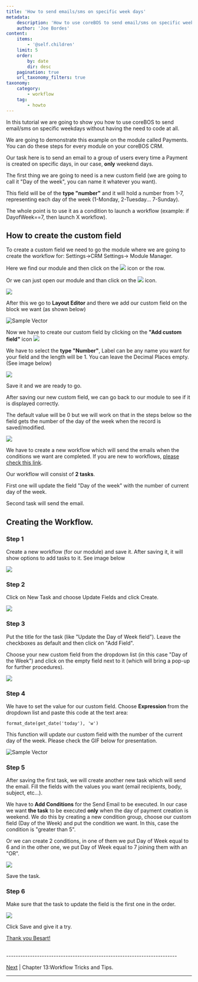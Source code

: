 ```yaml
---
title: 'How to send emails/sms on specific week days'
metadata:
    description: 'How to use coreBOS to send email/sms on specific weekdays without having the need to code at all.'
    author: 'Joe Bordes'
content:
    items:
        - '@self.children'
    limit: 5
    order:
        by: date
        dir: desc
    pagination: true
    url_taxonomy_filters: true
taxonomy:
    category:
        - workflow
    tag:
        - howto
---
```


In this tutorial we are going to show you how to use coreBOS to send
email/sms on specific weekdays without having the need to code at all.

We are going to demonstrate this example on the module called Payments.
You can do these steps for every module on your coreBOS CRM.

Our task here is to send an email to a group of users every time a
Payment is created on specific days, in our case, **only** weekend days.

The first thing we are going to need is a new custom field (we are going
to call it "Day of the week", you can name it whatever you want).

This field will be of the **type "number"** and it will hold a number
from 1-7, representing each day of the week (1-Monday, 2-Tuesday...
7-Sunday).

The whole point is to use it as a condition to launch a workflow
(example: if DayofWeek==7, then launch X workflow).

How to create the custom field
------------------------------

To create a custom field we need to go the module where we are going to
create the workflow for: Settings-&gt;CRM Settings-&gt; Module Manager.

Here we find our module and then click on the
![](image8.png?width=3%) icon or the row.

Or we can just open our module and than click on the
![](image8.png?width=3%) icon.

![](image2.png?width=100%)

After this we go to **Layout Editor** and there we add our custom field
on the block we want (as shown below)

![Sample Vector](image1.gif?resize=750,300)

Now we have to create our custom field by clicking on the **"Add custom
field"** icon ![](image3.png?width=3%)

We have to select the **type "Number"**, Label can be any name you want
for your field and the length will be 1. You can leave the Decimal
Places empty. (See image below)

![](image10.png?width=100%)

Save it and we are ready to go.

After saving our new custom field, we can go back to our module to see
if it is displayed correctly.

The default value will be 0 but we will work on that in the steps below
so the field gets the number of the day of the week when the record is
saved/modified.

![](image6.png?width=100%)


We have to create a new workflow which will send the emails when the
conditions we want are completed. If you are new to workflows, [please
check this link](http://localhost/coreBOSDocumentation/configuration-tools/workflow/workflow_stepbystep).

Our workflow will consist of **2 tasks**.

First one will update the field "Day of the week" with the number of
current day of the week.

Second task will send the email.

Creating the Workflow.
----------------------

### Step 1

Create a new workflow (for our module) and save it. After saving it, it
will show options to add tasks to it. See image below

![](image4.png?width=100%)

### Step 2

Click on New Task and choose Update Fields and click Create.

![](image11.png?width=100%)

### Step 3

Put the title for the task (like "Update the Day of Week field"). Leave
the checkboxes as default and then click on "Add Field".

Choose your new custom field from the dropdown list (in this case "Day
of the Week") and click on the empty field next to it (which will bring
a pop-up for further procedures).

![](image12.png?width=100%)

### Step 4

We have to set the value for our custom field. Choose **Expression**
from the dropdown list and paste this code at the text area:

    format_date(get_date('today'), 'w')

This function will update our custom field with the number of the
current day of the week. Please check the GIF below for presentation.


![Sample Vector](image9.gif?resize=750,300)




### Step 5

After saving the first task, we will create another new task which will
send the email. Fill the fields with the values you want (email
recipients, body, subject, etc...).

We have to **Add Conditions** for the Send Email to be executed. In our
case we want **the task** to be executed **only** when the day of
payment creation is weekend. We do this by creating a new condition
group, choose our custom field (Day of the Week) and put the condition
we want. In this, case the condition is "greater than 5".

Or we can create 2 conditions, in one of them we put Day of Week equal
to 6 and in the other one, we put Day of Week equal to 7 joining them
with an "OR".

![](emailcondition.png?width=100%)
 
Save the task.

### Step 6

Make sure that the task to update the field is the first one in the
order.

![](taskorder.png?width=100%)

Click Save and give it a try.

[Thank you Besart!](https://github.com/besartmarku)


<br>
------------------------------------------------------------------------

[Next](http://localhost/coreBOSDocumentation/configuration-tools/workflow/workflow_tricksandtips) | Chapter 13:Workflow Tricks and Tips.

------------------------------------------------------------------------